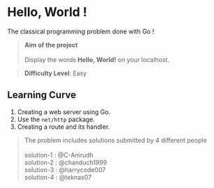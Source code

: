 # Hello, World !

The classical programming problem done with Go !

> **Aim of the project** <br><br>
Display the words **Hello, World!** on your localhost.

> **Difficulty Level**: Easy

## Learning Curve

1. Creating a web server using Go.
2. Use the `net/http` package.
3. Creating a route and its handler.

> The problem includes solutions submitted by 4 different people <br><br>
solution-1 : @C-Anirudh <br>
solution-2 : @chanduch1999 <br>
solution-3 : @harrycode007 <br>
solution-4 : @teknas07 <br>